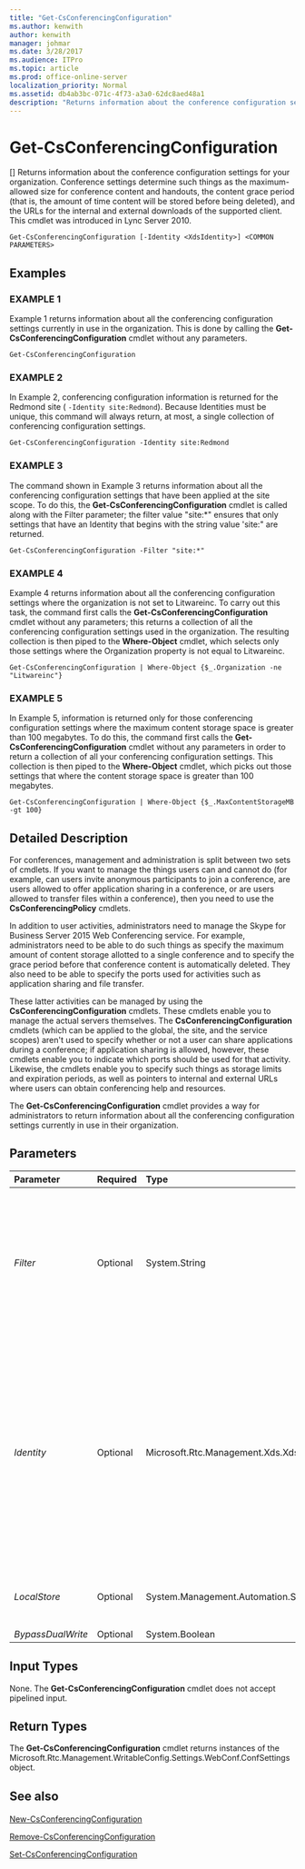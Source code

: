 ```yaml
---
title: "Get-CsConferencingConfiguration"
ms.author: kenwith
author: kenwith
manager: johmar
ms.date: 3/28/2017
ms.audience: ITPro
ms.topic: article
ms.prod: office-online-server
localization_priority: Normal
ms.assetid: db4ab3bc-071c-4f73-a3a0-62dc8aed48a1
description: "Returns information about the conference configuration settings for your organization. Conference settings determine such things as the maximum-allowed size for conference content and handouts, the content grace period (that is, the amount of time content will be stored before being deleted), and the URLs for the internal and external downloads of the supported client. This cmdlet was introduced in Lync Server 2010."
---
```


# Get-CsConferencingConfiguration
[]
Returns information about the conference configuration settings for your organization. Conference settings determine such things as the maximum-allowed size for conference content and handouts, the content grace period (that is, the amount of time content will be stored before being deleted), and the URLs for the internal and external downloads of the supported client. This cmdlet was introduced in Lync Server 2010.
  
```
Get-CsConferencingConfiguration [-Identity <XdsIdentity>] <COMMON PARAMETERS>

```

## Examples

### EXAMPLE 1

Example 1 returns information about all the conferencing configuration settings currently in use in the organization. This is done by calling the **Get-CsConferencingConfiguration** cmdlet without any parameters.
  
```
Get-CsConferencingConfiguration
```

### EXAMPLE 2

In Example 2, conferencing configuration information is returned for the Redmond site ( `-Identity site:Redmond`). Because Identities must be unique, this command will always return, at most, a single collection of conferencing configuration settings.
  
```
Get-CsConferencingConfiguration -Identity site:Redmond
```

### EXAMPLE 3

The command shown in Example 3 returns information about all the conferencing configuration settings that have been applied at the site scope. To do this, the **Get-CsConferencingConfiguration** cmdlet is called along with the Filter parameter; the filter value "site:*" ensures that only settings that have an Identity that begins with the string value 'site:" are returned.
  
```
Get-CsConferencingConfiguration -Filter "site:*"
```

### EXAMPLE 4

Example 4 returns information about all the conferencing configuration settings where the organization is not set to Litwareinc. To carry out this task, the command first calls the **Get-CsConferencingConfiguration** cmdlet without any parameters; this returns a collection of all the conferencing configuration settings used in the organization. The resulting collection is then piped to the **Where-Object** cmdlet, which selects only those settings where the Organization property is not equal to Litwareinc.
  
```
Get-CsConferencingConfiguration | Where-Object {$_.Organization -ne "Litwareinc"}
```

### EXAMPLE 5

In Example 5, information is returned only for those conferencing configuration settings where the maximum content storage space is greater than 100 megabytes. To do this, the command first calls the **Get-CsConferencingConfiguration** cmdlet without any parameters in order to return a collection of all your conferencing configuration settings. This collection is then piped to the **Where-Object** cmdlet, which picks out those settings that where the content storage space is greater than 100 megabytes.
  
```
Get-CsConferencingConfiguration | Where-Object {$_.MaxContentStorageMB -gt 100}
```

## Detailed Description

For conferences, management and administration is split between two sets of cmdlets. If you want to manage the things users can and cannot do (for example, can users invite anonymous participants to join a conference, are users allowed to offer application sharing in a conference, or are users allowed to transfer files within a conference), then you need to use the **CsConferencingPolicy** cmdlets.
  
In addition to user activities, administrators need to manage the Skype for Business Server 2015 Web Conferencing service. For example, administrators need to be able to do such things as specify the maximum amount of content storage allotted to a single conference and to specify the grace period before that conference content is automatically deleted. They also need to be able to specify the ports used for activities such as application sharing and file transfer.
  
These latter activities can be managed by using the **CsConferencingConfiguration** cmdlets. These cmdlets enable you to manage the actual servers themselves. The **CsConferencingConfiguration** cmdlets (which can be applied to the global, the site, and the service scopes) aren't used to specify whether or not a user can share applications during a conference; if application sharing is allowed, however, these cmdlets enable you to indicate which ports should be used for that activity. Likewise, the cmdlets enable you to specify such things as storage limits and expiration periods, as well as pointers to internal and external URLs where users can obtain conferencing help and resources.
  
The **Get-CsConferencingConfiguration** cmdlet provides a way for administrators to return information about all the conferencing configuration settings currently in use in their organization.
  
## Parameters

|**Parameter**|**Required**|**Type**|**Description**|
|:-----|:-----|:-----|:-----|
| _Filter_ <br/> |Optional  <br/> |System.String  <br/> |Enables you to use wildcards when specifying the Identity of the conferencing configuration settings to be returned. For example, this syntax returns all the settings configured at the site scope:  `-Filter "site:*"`. This syntax returns all the settings configured at the service scope:  `-Filter "service:*"`.  <br/> Note that you cannot use both the Identity and the Filter parameters in the same command.  <br/> |
| _Identity_ <br/> |Optional  <br/> |Microsoft.Rtc.Management.Xds.XdsIdentity  <br/> |Unique identifier for the collection of conferencing configuration settings to be retrieved. To retrieve the global settings, use this syntax:  `-Identity global`. To retrieve settings configured at the site scope, use syntax similar to this:  `-Identity "site:Redmond"`. To retrieve settings configured at the service scope, use syntax similar to this:  `-Identity "service:ConferencingServer:atl-cs-001.litwareinc.com"`.  <br/> If this parameter is not included, then the **Get-CsConferencingConfiguration** cmdlet will return all the conferencing configuration settings currently in use in your organization. <br/> |
| _LocalStore_ <br/> |Optional  <br/> |System.Management.Automation.SwitchParameter  <br/> |Retrieves the conferencing configuration data from the local replica of the Central Management store rather than from the Central Management store itself.  <br/> |
| _BypassDualWrite_ <br/> |Optional  <br/> |System.Boolean  <br/> |PARAMVALUE: $true | $false  <br/> |
   
## Input Types

None. The **Get-CsConferencingConfiguration** cmdlet does not accept pipelined input.
  
## Return Types

The **Get-CsConferencingConfiguration** cmdlet returns instances of the Microsoft.Rtc.Management.WritableConfig.Settings.WebConf.ConfSettings object.
  
## See also

#### 

[New-CsConferencingConfiguration](new-csconferencingconfiguration.md)
  
[Remove-CsConferencingConfiguration](remove-csconferencingconfiguration.md)
  
[Set-CsConferencingConfiguration](set-csconferencingconfiguration.md)

